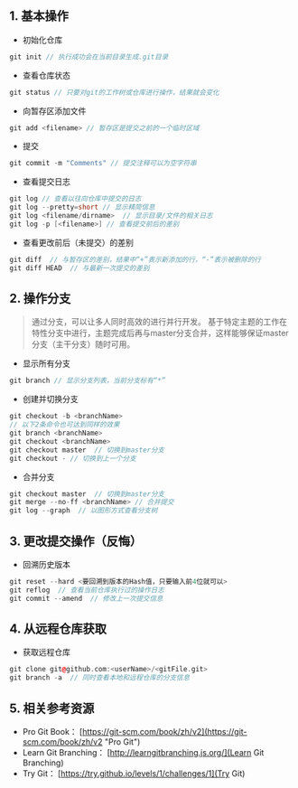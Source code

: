 ## 1. 基本操作
- 初始化仓库
```cpp
git init // 执行成功会在当前目录生成.git目录
```

- 查看仓库状态
```cpp
git status // 只要对git的工作树或仓库进行操作，结果就会变化
```

- 向暂存区添加文件
```cpp
git add <filename> // 暂存区是提交之前的一个临时区域
```

- 提交
```cpp
git commit -m "Comments" // 提交注释可以为空字符串
```

- 查看提交日志
```cpp
git log // 查看以往向仓库中提交的日志
git log --pretty=short // 显示精简信息
git log <filename/dirname>  // 显示目录/文件的相关日志
git log -p [<filename>] // 查看提交前后的差别 
```

- 查看更改前后（未提交）的差别
```cpp
git diff  // 与暂存区的差别，结果中“+”表示新添加的行，“-”表示被删除的行
git diff HEAD  // 与最新一次提交的差别
```

## 2. 操作分支
> 通过分支，可以让多人同时高效的进行并行开发。
> 基于特定主题的工作在特性分支中进行，主题完成后再与master分支合并，这样能够保证master分支（主干分支）随时可用。

- 显示所有分支
```cpp
git branch // 显示分支列表，当前分支标有“*”
```

- 创建并切换分支
```cpp
git checkout -b <branchName>
// 以下2条命令也可达到同样的效果
git branch <branchName>
git checkout <branchName>
git checkout master  // 切换到master分支
git checkout - // 切换到上一个分支
```

- 合并分支
```cpp
git checkout master  // 切换到master分支
git merge --no-ff <branchName> // 合并提交
git log --graph  // 以图形方式查看分支树
```

## 3. 更改提交操作（反悔）
- 回溯历史版本
```cpp
git reset --hard <要回溯到版本的Hash值，只要输入前4位就可以>
git reflog  // 查看当前仓库执行过的操作日志
git commit --amend  // 修改上一次提交信息
```

## 4. 从远程仓库获取
- 获取远程仓库
```cpp
git clone git@github.com:<userName>/<gitFile.git>
git branch -a  // 同时查看本地和远程仓库的分支信息
```

## 5. 相关参考资源
- Pro Git Book：
[https://git-scm.com/book/zh/v2](https://git-scm.com/book/zh/v2 "Pro Git")
- Learn Git Branching：
[http://learngitbranching.js.org/](Learn Git Branching)
- Try Git：
[https://try.github.io/levels/1/challenges/1](Try Git)
